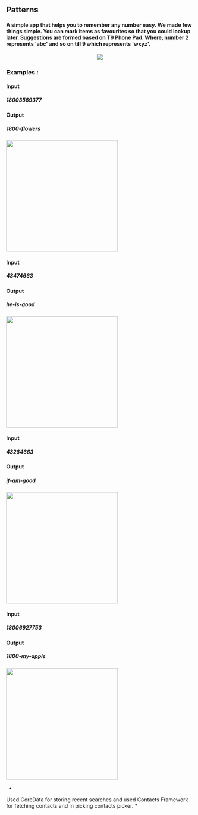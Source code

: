 ## Patterns
#### A simple app that helps you to remember any number easy. We made few things simple. You can mark items as favourites so that you could lookup later. Suggestions are formed based on T9 Phone Pad. Where, number 2 represents  'abc' and so on till 9 which represents 'wxyz'.  
<pre align="center"><img src="https://github.com/SanjithKanagavel/Patterns/blob/master/Images/phonePad.png"/></pre>
### Examples :

#### Input 
##### 18003569377
#### Output  
##### 1800-flowers
<img src="https://github.com/SanjithKanagavel/Patterns/blob/master/Images/case1.png" width="300px"/>

#### Input 
##### 43474663
#### Output  
##### he-is-good
<img src="https://github.com/SanjithKanagavel/Patterns/blob/master/Images/case2.png" width="300px"/>

#### Input 
##### 43264663
#### Output  
##### if-am-good
<img src="https://github.com/SanjithKanagavel/Patterns/blob/master/Images/case3.png" width="300px"/>

#### Input
##### 18006927753
#### Output
##### 1800-my-apple
<img src="https://github.com/SanjithKanagavel/Patterns/blob/master/Images/case4.png" width="300px"/>

*
Used CoreData for storing recent searches and used Contacts Framework for fetching contacts and in picking contacts picker.
*
